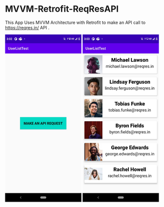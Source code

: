 # MVVM-Retrofit-ReqResAPI

This App Uses MVVM Architecture with Retrofit to make an API call to https://reqres.in/ API . 

<img src="https://raw.githubusercontent.com/techjd/MVVM-Retrofit-ReqResAPI/main/1.jpeg" width="250" height="550">

<img src="https://raw.githubusercontent.com/techjd/MVVM-Retrofit-ReqResAPI/main/2.jpeg" width="250" height="550">
